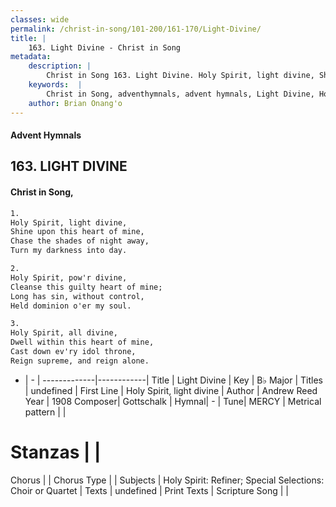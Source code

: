 ```yaml
---
classes: wide
permalink: /christ-in-song/101-200/161-170/Light-Divine/
title: |
    163. Light Divine - Christ in Song
metadata:
    description: |
        Christ in Song 163. Light Divine. Holy Spirit, light divine, Shine upon this heart of mine, Chase the shades of night away, Turn my darkness into day.
    keywords:  |
        Christ in Song, adventhymnals, advent hymnals, Light Divine, Holy Spirit, light divine. 
    author: Brian Onang'o
---
```


#### Advent Hymnals
## 163. LIGHT DIVINE
####  Christ in Song,

```txt
1.
Holy Spirit, light divine,
Shine upon this heart of mine,
Chase the shades of night away,
Turn my darkness into day.

2.
Holy Spirit, pow'r divine,
Cleanse this guilty heart of mine;
Long has sin, without control,
Held dominion o'er my soul.

3.
Holy Spirit, all divine,
Dwell within this heart of mine,
Cast down ev'ry idol throne,
Reign supreme, and reign alone.

```

- |   -  |
-------------|------------|
Title | Light Divine |
Key | B♭ Major |
Titles | undefined |
First Line | Holy Spirit, light divine |
Author | Andrew Reed
Year | 1908
Composer| Gottschalk |
Hymnal|  - |
Tune| MERCY |
Metrical pattern | |
# Stanzas |  |
Chorus |  |
Chorus Type |  |
Subjects | Holy Spirit: Refiner; Special Selections: Choir or Quartet |
Texts | undefined |
Print Texts | 
Scripture Song |  |
    
